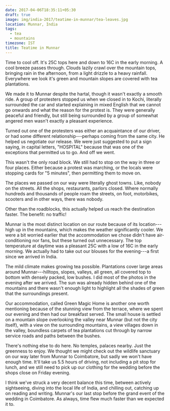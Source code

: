```yaml
---
date: 2017-04-06T18:35:11+05:30
draft: true
image: img/india-2017/teatime-in-munnar/tea-leaves.jpg
location: Munnar, India
tags:
  - tea
  - mountains
timezone: IST
title: Teatime in Munnar
---
```


Time to cool off. It's 25C tops here and down to 16C in the early morning. A cool breeze passes through. Clouds lazily crawl over the mountain tops, bringing rain in the afternoon, from a light drizzle to a heavy rainfall. Everywhere we look it's green and mountain slopes are covered with tea plantations.

<!--more-->

We made it to Munnar despite the hartal, though it wasn't exactly a smooth ride. A group of protesters stopped us when we closed in to Kochi, literally surrounded the car and started explaining in mixed English that we cannot go onwards and what the reason for the protest is. They were generally peaceful and friendly, but still being surrounded by a group of somewhat angered men wasn't exactly a pleasant experience.

Turned out one of the protesters was either an acquaintance of our driver, or had some different relationship---perhaps coming from the same city. He helped us negotiate our release. We were just suggested to put a sign saying, in capital letters, "HOSPITAL" because that was one of the exceptions that permitted us to go. And off we went.

This wasn't the only road block. We still had to stop on the way in three or four places. Either because a protest was marching, or the locals were stopping cards for "5 minutes", then permitting them to move on.

The places we passed on our way were literally ghost towns. Like, nobody on the streets. All the shops, restaurants, parlors closed. Where normally hundreds and thousands of people roam the streets, on foot, motorbikes, scooters and in other ways, there was nobody.

Other than the roadblocks, this actually helped us reach the destination faster. The benefit: no traffic!

Munnar is the most distinct location on our route because of its location---high up in the mountains, which makes the weather significantly cooler. We were a bit worried earlier that the accommodation we chose didn't have air-conditioning nor fans, but these turned out unnecessary. The top temperature at daytime was a pleasant 25C with a low of 16C in the early morning. We actually had to take out our blouses for the evening---a first since we arrived in India.

The mild climate makes growing tea possible. Plantations cover large areas around Munnar---hilltops, slopes, valleys, all green, all covered top to bottom with densely packed, low bushes. I did most of the photos in the evening after we arrived. The sun was already hidden behind one of the mountains and there wasn't enough light to highlight all the shades of green that the surroundings present.

Our accommodation, called Green Magic Home is another one worth mentioning because of the stunning view from the terrace, where we spent our evening and then had our breakfast served. The small house is settled on a mountain slope overlooking the valley near Munnar (but not the city itself), with a view on the surrounding mountains, a view villages down in the valley, boundless carpets of tea plantations cut through by narrow service roads and paths between the bushes.

There's nothing else to do here. No temples, palaces nearby. Just the greenness to enjoy. We thought we might check out the wildlife sanctuary on our way later from Munnar to Coimbatore, but sadly we won't have enough time. It'll take us 5.5 hours of driving, not including a pit stop for lunch, and we still need to pick up our clothing for the wedding before the shops close on Friday evening.

I think we've struck a very decent balance this time, between actively sightseeing, diving into the local life of India, and chilling out, catching up on reading and writing. Munnar's our last stop before the grand event of the wedding in Coimbatore. As always, time flew much faster than we expected it to.
